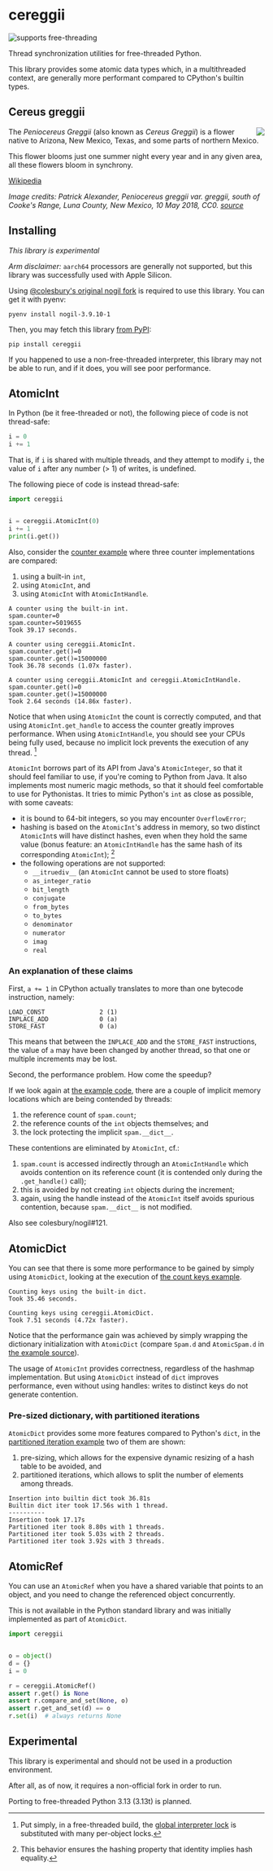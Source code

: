# cereggii

![supports free-threading](https://github.com/dpdani/free-threading-badges/raw/main/supported.svg)

Thread synchronization utilities for free-threaded Python.

This library provides some atomic data types which, in a multithreaded context, are generally more performant compared
to CPython's builtin types.

## Cereus greggii

<img src="./.github/cereggii.jpg" align="right">

The *Peniocereus Greggii* (also known as *Cereus Greggii*) is a flower native to Arizona, New Mexico, Texas, and some
parts of northern Mexico.

This flower blooms just one summer night every year and in any given area, all these flowers bloom in synchrony.

[Wikipedia](https://en.wikipedia.org/wiki/Peniocereus_greggii)

_Image credits: Patrick Alexander, Peniocereus greggii var. greggii, south of Cooke's Range, Luna County, New Mexico, 10
May 2018, CC0. [source](https://www.flickr.com/photos/aspidoscelis/42926986382)_

## Installing

*This library is experimental*

*Arm disclaimer:* `aarch64` processors are generally not supported, but this library was successfully used with Apple
Silicon.

Using [@colesbury's original nogil fork](https://github.com/colesbury/nogil?tab=readme-ov-file#installation) is required
to use this library.
You can get it with pyenv:

```shell
pyenv install nogil-3.9.10-1
```

Then, you may fetch this library [from PyPI](https://pypi.org/project/cereggii):

```shell
pip install cereggii
```

If you happened to use a non-free-threaded interpreter, this library may not be able to run, and if it does, you will
see poor performance.

## AtomicInt

In Python (be it free-threaded or not), the following piece of code is not thread-safe:

```python
i = 0
i += 1
```

That is, if `i` is shared with multiple threads, and they attempt to modify `i`, the value of `i` after any
number (> 1) of writes, is undefined.

The following piece of code is instead thread-safe:

```python
import cereggii


i = cereggii.AtomicInt(0)
i += 1
print(i.get())
```

Also, consider the [counter example](./examples/atomic_int/counter.py) where three counter implementations are compared:

1. using a built-in `int`,
2. using `AtomicInt`, and
3. using `AtomicInt` with `AtomicIntHandle`.

```text
A counter using the built-in int.
spam.counter=0
spam.counter=5019655
Took 39.17 seconds.

A counter using cereggii.AtomicInt.
spam.counter.get()=0
spam.counter.get()=15000000
Took 36.78 seconds (1.07x faster).

A counter using cereggii.AtomicInt and cereggii.AtomicIntHandle.
spam.counter.get()=0
spam.counter.get()=15000000
Took 2.64 seconds (14.86x faster).
```

Notice that when using `AtomicInt` the count is correctly computed, and that using `AtomicInt.get_handle`
to access the counter greatly improves performance.
When using `AtomicIntHandle`, you should see your CPUs being fully used, because no implicit lock
prevents the execution of any thread. [^implicitlock]

`AtomicInt` borrows part of its API from Java's `AtomicInteger`, so that it should feel familiar to use, if you're
coming to Python from Java.
It also implements most numeric magic methods, so that it should feel comfortable to use for Pythonistas.
It tries to mimic Python's `int` as close as possible, with some caveats:

- it is bound to 64-bit integers, so you may encounter `OverflowError`;
- hashing is based on the `AtomicInt`'s address in memory, so two distinct `AtomicInt`s will have distinct hashes, even
  when they hold the same value (bonus feature: an `AtomicIntHandle` has the same hash of its
  corresponding `AtomicInt`); [^1]
- the following operations are not supported:
    - `__itruediv__` (an `AtomicInt` cannot be used to store floats)
    - `as_integer_ratio`
    - `bit_length`
    - `conjugate`
    - `from_bytes`
    - `to_bytes`
    - `denominator`
    - `numerator`
    - `imag`
    - `real`

[^implicitlock]: Put simply, in a free-threaded build,
the [global interpreter lock](https://docs.python.org/3/glossary.html#term-global-interpreter-lock) is substituted with
many per-object locks.

[^1]: This behavior ensures the hashing property that identity implies hash equality.

### An explanation of these claims

First, `a += 1` in CPython actually translates to more than one bytecode instruction, namely:

```text
LOAD_CONST               2 (1)
INPLACE_ADD              0 (a)
STORE_FAST               0 (a)
```

This means that between the `INPLACE_ADD` and the `STORE_FAST` instructions, the value of `a` may have been changed by
another thread, so that one or multiple increments may be lost.

Second, the performance problem.
How come the speedup?

If we look again at [the example code](./examples/atomic_int/counter.py), there are a couple of implicit memory
locations which are being contended by threads:

1. the reference count of `spam.count`;
2. the reference counts of the `int` objects themselves; and
3. the lock protecting the implicit `spam.__dict__`.

These contentions are eliminated by `AtomicInt`, cf.:

1. `spam.count` is accessed indirectly through an `AtomicIntHandle` which avoids contention on its reference count (it
   is contended only during the `.get_handle()` call);
2. this is avoided by not creating `int` objects during the increment;
3. again, using the handle instead of the `AtomicInt` itself avoids spurious contention, because `spam.__dict__` is not
   modified.

Also see colesbury/nogil#121.

## AtomicDict

You can see that there is some more performance to be gained by simply using `AtomicDict`, looking at the execution
of [the count keys example](./examples/atomic_dict/count_keys.py).

```text
Counting keys using the built-in dict.
Took 35.46 seconds.

Counting keys using cereggii.AtomicDict.
Took 7.51 seconds (4.72x faster).
```

Notice that the performance gain was achieved by simply wrapping the dictionary initialization with `AtomicDict`
(compare `Spam.d` and `AtomicSpam.d` in [the example source](./examples/atomic_dict/count_keys.py)).

The usage of `AtomicInt` provides correctness, regardless of the hashmap implementation.
But using `AtomicDict` instead of `dict` improves performance, even without using handles: writes to distinct keys do
not generate contention.

### Pre-sized dictionary, with partitioned iterations

`AtomicDict` provides some more features compared to Python's `dict`, in
the [partitioned iteration example](./examples/atomic_dict/partitioned_iter.py) two of them are shown:

1. pre-sizing, which allows for the expensive dynamic resizing of a hash table to be avoided, and
2. partitioned iterations, which allows to split the number of elements among threads.

```text
Insertion into builtin dict took 36.81s
Builtin dict iter took 17.56s with 1 thread.
----------
Insertion took 17.17s
Partitioned iter took 8.80s with 1 threads.
Partitioned iter took 5.03s with 2 threads.
Partitioned iter took 3.92s with 3 threads.
```

## AtomicRef

You can use an `AtomicRef` when you have a shared variable that points to an object, and you need to change the
referenced object concurrently.

This is not available in the Python standard library and was initially implemented as part of `AtomicDict`.

```python
import cereggii


o = object()
d = {}
i = 0

r = cereggii.AtomicRef()
assert r.get() is None
assert r.compare_and_set(None, o)
assert r.get_and_set(d) == o
r.set(i)  # always returns None
```

## Experimental

This library is experimental and should not be used in a production environment.

After all, as of now, it requires a non-official fork in order to run.

Porting to free-threaded Python 3.13 (3.13t) is planned.
